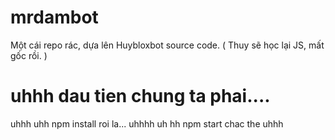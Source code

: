 # mrdambot
Một cái repo rác, dựa lên Huybloxbot source code. ( Thuy sẽ học lại JS, mất gốc rồi. )

# uhhh dau tien chung ta phai....
uhhh uhh npm install roi la... uhhhh uh hh npm start chac the uhhh
